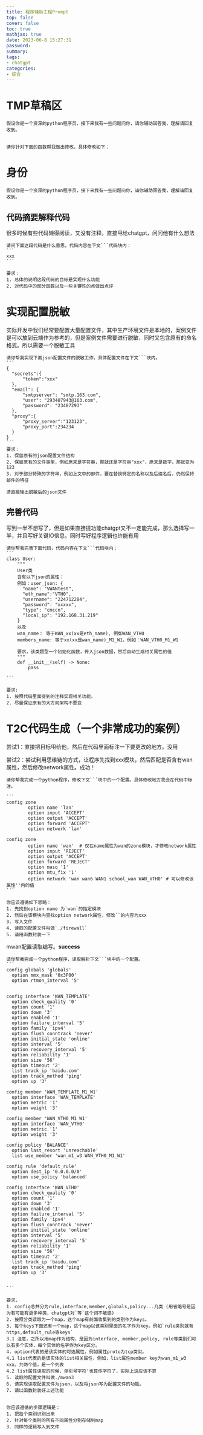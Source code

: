 ```yaml
---
title: 程序辅助工程Prompt
top: false
cover: false
toc: true
mathjax: true
date: 2023-06-8 15:27:31
password:
summary:
tags:
- chatgpt
categories:
- 综合
---
```


# TMP草稿区

```
假设你是一个资深的python程序员，接下来我有一些问题问你，请你辅助回答我，理解请回复收到。
```



````

````



````
请你针对下面的函数帮我做出修改，具体修改如下：

````





# 身份

```
假设你是一个资深的python程序员，接下来我有一些问题问你，请你辅助回答我，理解请回复收到。
```







## 代码摘要解释代码

很多时候有些代码懒得阅读，又没有注释，直接甩给chatgpt，问问他有什么想法

````
请问下面这段代码是什么意思，代码内容在下文```代码块内：
```
xxx
```

要求：
1. 总体的说明这段代码的目标是实现什么功能
2. 对代码中的部分函数以及一些关键性的点做出点评
````





# 实现配置脱敏

实际开发中我们经常要配置大量配置文件，其中生产环境文件是本地的，案例文件是可以放到云端作为参考的，但是案例文件需要进行脱敏，同时又包含原有的命名格式。所以需要一个脱敏工具

````
请你帮我实现下面json配置文件的脱敏工作，具体配置文件在下文```块内。
```
{
  "secrets":{
      "token":"xxx"
  },
  "email": {
      "smtpserver": "smtp.163.com",
      "user": "293487943@163.com",
      "password": "23487293"
  },
  "proxy":{
      "proxy_server":"123123",
      "proxy_port":234234
  }
}
```
要求：
1. 保留原有的json配置文件结构
2. 保留原有的文件类型，例如原来是字符串，那就还是字符串"xxx"，原来是数字，那就变为123
3. 对于部分特殊的字符串，例如上文中的邮件，要在替换特定的名称以及后缀名后，仍然保持邮件的特征

请直接输出脱敏后的json文件
````





## 完善代码

写到一半不想写了，但是如果直接提功能chatgpt又不一定能完成，那么选择写一半，并且写好关键IO信息。同时写好程序逻辑也许能有用

````
请你帮我完善下面代码，代码内容在下文```代码块内：
```
class User:
    """
    User类
    含有以下json的属性：
    例如：user_json: {
      "name": "VWANtest",
      "eth_name":"VTH0",
      "username": "224712284",
      "password": "xxxxx",
      "type": "cmccn",
      "local_ip": "192.168.31.219"
    }
    以及
    wan_name： 等于WAN_xx(xx是eth_name), 例如WAN_VTH0
    members_name: 等于xx(xx是wan_name)_M1_W1，例如：WAN_VTH0_M1_W1

    要求，该类题型一个初始化函数，传入json数据，然后自动生成相关属性的值
    """
    def __init__(self) -> None:
        pass

```

要求:
1. 按照代码里面提到的注释实现相关功能。
2. 尽量保证原有的大方向架构不要变
````









# T2C代码生成（一个非常成功的案例）

尝试1：直接把目标甩给他，然后在代码里面标注一下要更改的地方。没用

尝试2：尝试利用思维链的方式，让程序先找到xxx模块，然后匹配是否含有wan属性，然后修改network属性。成功！



````
请你帮我完成一个python程序，修改下文```块中的一个配置。具体修改地方我会在代码中标注。

```
config zone
        option name 'lan'
        option input 'ACCEPT'
        option output 'ACCEPT'
        option forward 'ACCEPT'
        option network 'lan'

config zone
        option name 'wan'  # 仅在name属性为wan的zone模块，才修改network属性
        option input 'REJECT'
        option output 'ACCEPT'
        option forward 'REJECT'
        option masq '1'
        option mtu_fix '1'
        option network 'wan wan6 WAN1 school_wan WAN_VTH0' # 可以修改该属性''内的值
```

你应该遵循如下思路：
1. 先找到option name 为`wan`的指定模块
2. 然后在该模块内查找option network属性，修改``的内容为xxx
3. 写入文件
4. 读取的配置文件叫做`./firewall`
5. 请用函数封装一下

````





mwan配置读取编写。**success**

````
请你帮我完成一个python程序，读取解析下文```块中的一个配置。
```
config globals 'globals'
  option mmx_mask '0x3F00'
  option rtmon_interval '5'


config interface 'WAN_TEMPLATE'
  option check_quality '0'
  option count '1'
  option down '3'
  option enabled '1'
  option failure_interval '5'
  option family 'ipv4'
  option flush_conntrack 'never'
  option initial_state 'online'
  option interval '5'
  option recovery_interval '5'
  option reliability '1'
  option size '56'
  option timeout '2'
  list track_ip 'baidu.com'
  option track_method 'ping'
  option up '3'

config member 'WAN_TEMPLATE_M1_W1'
  option interface 'WAN_TEMPLATE'
  option metric '1'
  option weight '3'

config member 'WAN_VTH0_M1_W1'
  option interface 'WAN_VTH0'
  option metric '1'
  option weight '3'

config policy 'BALANCE'
  option last_resort 'unreachable'
  list use_member 'wan_m1_w3 WAN_VTH0_M1_W1'

config rule 'default_rule'
  option dest_ip '0.0.0.0/0'
  option use_policy 'balanced'

config interface 'WAN_VTH0'
  option check_quality '0'
  option count '1'
  option down '3'
  option enabled '1'
  option failure_interval '5'
  option family 'ipv4'
  option flush_conntrack 'never'
  option initial_state 'online'
  option interval '5'
  option recovery_interval '5'
  option reliability '1'
  option size '56'
  option timeout '2'
  list track_ip 'baidu.com'
  option track_method 'ping'
  option up '3'


```

要求，
1. config总共分为rule,interface,member,globals,policy...几类 (用省略号是因为有可能有更多种类，chatgpt对`等`这个词不敏感)
2. 按照分类读取为一个map，这个map有前面收集到的类别作为keys。
3. 每个keys下面还有一个map，这个map以该类别里面的名字作为key。例如`rule类别就有https,default_rule等keys`
3.1 注意，之所以用map作为结构，是因为interface, member,policy, rule等类别们可以有多个实体，每个实体的名字作为key区分。
4. option代表的是该实体的可选属性，例如属性proto为tcp类似。
4.1 list代表的是该实体的list相关属性，例如，list属性member key为wan_m1_w3 xxx。共两个值，是一个列表
4.2 list属性读取的时候，单引号字符'也算作字符了，实际上这应该不算
5. 读取的配置文件叫做./mwan3
6. 请实现读取配置文件为json，以及将json写为配置文件的功能。
7. 请以函数封装好上述功能


你应该遵循的步骤逻辑是：
1. 把每个类别识别出来
2. 针对每个类别的所有不同属性分别存储到map
3. 同样的逻辑写入到文件
````

